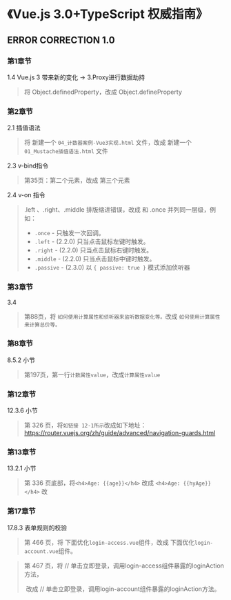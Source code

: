 # 《Vue.js 3.0+TypeScript 权威指南》



## ERROR CORRECTION 1.0

### 第1章节

1.4 Vue.js 3 带来新的变化 -> 3.Proxy进行数据劫持

> 将 Object.definedProperty，改成 Object.defineProperty



### 第2章节

 2.1 插值语法

> 将 新建一个 `04_计数器案例-Vue3实现.html` 文件，改成 新建一个 `01_Mustache插值语法.html` 文件



2.3 v-bind指令

> 第35页：第二个<img>元素，改成 第三个<img>元素



2.4 v-on 指令

> .left 、.right、.middle  排版缩进错误，改成 和 .once 并列同一层级，例如：
>
> - `.once` - 只触发一次回调。
> - `.left` - (2.2.0) 只当点击鼠标左键时触发。
> - `.right` - (2.2.0) 只当点击鼠标右键时触发。
> - `.middle` - (2.2.0) 只当点击鼠标中键时触发。
> - `.passive` - (2.3.0) 以 `{ passive: true }` 模式添加侦听器

### 第3章节

3.4

> 第88页，将 `如何使用计算属性和侦听器来监听数据变化等。`改成 `如何使用计算属性来计算总价等。`



### 第8章节

8.5.2 小节

> 第197页，第一行`计数属性value`，改成`计算属性value`



### 第12章节

12.3.6 小节 

> 第 326 页，将`如链接 12-1所示`改成如下地址：
> https://router.vuejs.org/zh/guide/advanced/navigation-guards.html

### 第13章节

13.2.1 小节 

> 第 336 页底部，将`<h4>Age: {{age}}</h4>` 改成 `<h4>Age: {{hyAge}}</h4>` 改



### 第17章节

17.8.3 表单规则的校验

> 第 466 页，将 下面优化`login-access.vue`组件，改成 下面优化`login-account.vue`组件。

> 第 467 页，将 // 单击立即登录，调用login-access组件暴露的loginAction方法，
>
> ​                改成 // 单击立即登录，调用login-account组件暴露的loginAction方法。









